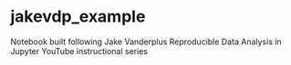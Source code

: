 # jakevdp_example
Notebook built following Jake Vanderplus Reproducible Data Analysis in Jupyter YouTube instructional series
